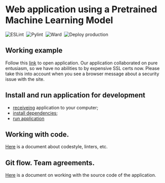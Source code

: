 # Web application using a Pretrained Machine Learning Model

![ESLint](https://github.com/bsa7/pretrained-app/actions/workflows/eslint.yml/badge.svg)&nbsp;
![Pylint](https://github.com/bsa7/pretrained-app/actions/workflows/pylint.yml/badge.svg)&nbsp;
![Ward](https://github.com/bsa7/pretrained-app/actions/workflows/ward.yml/badge.svg)&nbsp;
![Deploy production](https://github.com/bsa7/pretrained-app/actions/workflows/cd-production.yml/badge.svg?branch=main)
## Working example
Follow this [link](https://pretrained-app.jsdev.cyou) to open application.
Our application collaborated on pure entusiasm, so we have no abilities to by expensive SSL certs now. Please take this into account when you see a browser message about a security issue with the site.

## Install and run application for development
  * [receiveing](./docs/develop-app.md#clone-project) application to your computer;
  * [install dependencies](./docs/develop-app.md#a-idprepareenvironmentprepare-environmenta);
  * [run application](./docs/develop-app.md#run-application)

## Working with code.
[Here](./docs/code-style.md) is a document about codestyle, linters, etc.

## Git flow. Team agreements.
[Here](./docs/git-flow.md) is a document on working with the source code of the application.
